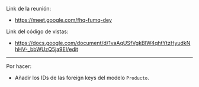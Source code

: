 Link de la reunión:
- https://meet.google.com/fhq-fumq-dey

Link del código de vistas:
- https://docs.google.com/document/d/1vaAqUSfVgkBIW4qhtYtzHyudkNhHV-_bbWUzQ5ja9EI/edit

****

Por hacer:

- Añadir los IDs de las foreign keys del modelo ``Producto``.
